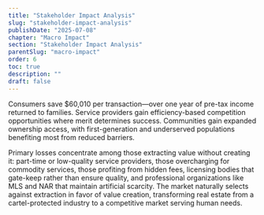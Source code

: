 ```yaml
---
title: "Stakeholder Impact Analysis"
slug: "stakeholder-impact-analysis"
publishDate: "2025-07-08"
chapter: "Macro Impact"
section: "Stakeholder Impact Analysis"
parentSlug: "macro-impact"
order: 6
toc: true
description: ""
draft: false
---
```


Consumers save \$60,010 per transaction—over one year of pre-tax income returned to families. Service providers gain efficiency-based competition opportunities where merit determines success. Communities gain expanded ownership access, with first-generation and underserved populations benefiting most from reduced barriers.

Primary losses concentrate among those extracting value without creating it: part-time or low-quality service providers, those overcharging for commodity services, those profiting from hidden fees, licensing bodies that gate-keep rather than ensure quality, and professional organizations like MLS and NAR that maintain artificial scarcity. The market naturally selects against extraction in favor of value creation, transforming real estate from a cartel-protected industry to a competitive market serving human needs.
